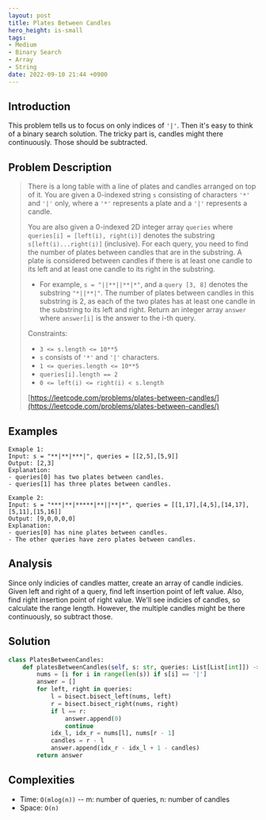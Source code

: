 ```yaml
---
layout: post
title: Plates Between Candles
hero_height: is-small
tags:
- Medium
- Binary Search
- Array
- String
date: 2022-09-10 21:44 +0900
---
```

## Introduction
This problem tells us to focus on only indices of `'|'`.
Then it's easy to think of a binary search solution.
The tricky part is, candles might there continuously.
Those should be subtracted.

## Problem Description
> There is a long table with a line of plates and candles arranged on top of it.
> You are given a 0-indexed string `s` consisting of characters `'*'` and `'|'` only,
> where a `'*'` represents a plate and a `'|'` represents a candle.
>
> You are also given a 0-indexed 2D integer array `queries`
> where `queries[i] = [left(i), right(i)]` denotes the substring `s[left(i)...right(i)]` (inclusive).
> For each query, you need to find the number of plates between candles that are in the substring.
> A plate is considered between candles if there is at least one candle to its left
> and at least one candle to its right in the substring.
>
> - For example, `s = "||**||**|*"`, and a `query [3, 8]` denotes the substring `"*||**|"`.
>   The number of plates between candles in this substring is 2,
>   as each of the two plates has at least one candle in the substring to its left and right.
> Return an integer array `answer` where `answer[i]` is the answer to the i-th query.
>
> Constraints:
> - `3 <= s.length <= 10**5`
> - `s` consists of `'*'` and `'|'` characters.
> - `1 <= queries.length <= 10**5`
> - `queries[i].length == 2`
> - `0 <= left(i) <= right(i) < s.length`
> 
> [https://leetcode.com/problems/plates-between-candles/](https://leetcode.com/problems/plates-between-candles/)

## Examples
```
Exmaple 1:
Input: s = "**|**|***|", queries = [[2,5],[5,9]]
Output: [2,3]
Explanation:
- queries[0] has two plates between candles.
- queries[1] has three plates between candles.
```

```
Example 2:
Input: s = "***|**|*****|**||**|*", queries = [[1,17],[4,5],[14,17],[5,11],[15,16]]
Output: [9,0,0,0,0]
Explanation:
- queries[0] has nine plates between candles.
- The other queries have zero plates between candles.
```

## Analysis
Since only indicies of candles matter, create an array of candle indicies.
Given left and right of a query, find left insertion point of left value.
Also, find right insertion point of right value.
We'll see indicies of candles, so calculate the range length.
However, the multiple candles might be there continuously, so subtract those.

## Solution
```python
class PlatesBetweenCandles:
    def platesBetweenCandles(self, s: str, queries: List[List[int]]) -> List[int]:
        nums = [i for i in range(len(s)) if s[i] == '|']
        answer = []
        for left, right in queries:
            l = bisect.bisect_left(nums, left)
            r = bisect.bisect_right(nums, right)
            if l == r:
                answer.append(0)
                continue
            idx_l, idx_r = nums[l], nums[r - 1]
            candles = r - l
            answer.append(idx_r - idx_l + 1 - candles)
        return answer
```

## Complexities
- Time: `O(mlog(n))` -- m: number of queries, n: number of candles
- Space: `O(n)`
